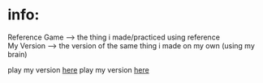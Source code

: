 # info:

Reference Game --> the thing i made/practiced using reference <br/>
My Version --> the version of the same thing i made on my own (using my brain)


play my version [here](https://numguessinggame.netlify.app/)
play my version <a href="https://numguessinggame.netlify.app/" target="_blank">here</a>
